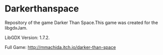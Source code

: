 # Darkerthanspace
Repository of the game Darker Than Space.This game was created for the libgdxJam.

LibGDX Version: 1.7.2.

Full Game: http://mmachida.itch.io/darker-than-space
